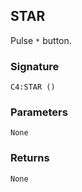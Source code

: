 ## STAR

Pulse `*` button.


### Signature

`C4:STAR ()`


### Parameters

`None`


### Returns

`None`
